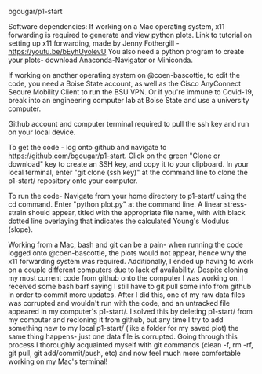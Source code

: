 bgougar/p1-start

Software dependencies:
If working on a Mac operating system, x11 forwarding is required to generate and view python plots. 
Link to tutorial on setting up x11 forwarding, made by Jenny Fothergill - https://youtu.be/bEyhUyolevU
You also need a python program to create your plots- download Anaconda-Navigator or Miniconda.

If working on another operating system on @coen-bascottie, to edit the code, you need a Boise State account, as well as the Cisco AnyConnect Secure Mobility Client to run the BSU VPN. Or if you're immune to Covid-19, break into an engineering computer lab at Boise State and use a university computer.

Github account and computer terminal required to pull the ssh key and run on your local device. 

To get the code - 
log onto github and navigate to https://github.com/bgougar/p1-start. Click on the green "Clone or download" key to create an SSH key, and copy it to your clipboard. In your local terminal, enter "git clone (ssh key)" at the command line to clone the p1-start/ repository onto your computer. 

To run the code- 
Navigate from your home directory to p1-start/ using the cd command. Enter "python plot.py" at the command line. A linear stress-strain should appear, titled with the appropriate file name, with with black dotted line overlaying that indicates the calculated Young's Modulus (slope). 

Working from a Mac, bash and git can be a pain- when running the code logged onto @coen-bascottie, the plots would not appear, hence why the x11 forwarding system was required. Additionally, I ended up having to work on a couple different computers due to lack of availability. Despite cloning my most current code from github onto the computer I was working on, I received some bash barf saying I still have to git pull some info from github in order to commit more updates. After I did this, one of my raw data files was corrupted and wouldn't run with the code, and an untracked file appeared in my computer's p1-start/. I solved this by deleting p1-start/ from my computer and recloning it from github, but any time I try to add something new to my local p1-start/ (like a folder for my saved plot) the same thing happens- just one data file is corrupted. Going through this process I thoroughly acquainted myself with git commands (clean -f, rm -rf, git pull, git add/commit/push, etc) and now feel much more comfortable working on my Mac's terminal! 


